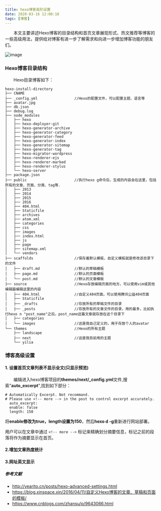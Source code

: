 ```yaml
---
title: hexo博客高阶设置
date: 2020-03-16 12:08:18
tags: [博客]
---
```


&emsp;&emsp;本文主要讲述Hexo博客的目录结构和首页文章展现形式、热文推荐等博客的一些高级用法，提供给对博客有进一步了解需求和向进一步增加博客功能的朋友们。

![image](https://raw.githubusercontent.com/AnchoretY/images/master/blog/image.tne4lo95zfk.png)

<!--more-->

### Hexo博客目录结构

&emsp;&emsp;Hexo目录博客如下：

```
hexo-install-directory
├── CNAME
├── _config.yml 				//Hexo的配置文件，可以配置主题、语言等
├── avatar.jpg
├── db.json
├── debug.log
├── node_modules
│   ├── hexo
│   ├── hexo-deployer-git
│   ├── hexo-generator-archive
│   ├── hexo-generator-category
│   ├── hexo-generator-feed
│   ├── hexo-generator-index
│   ├── hexo-generator-sitemap
│   ├── hexo-generator-tag
│   ├── hexo-migrator-wordpress
│   ├── hexo-renderer-ejs
│   ├── hexo-renderer-marked
│   ├── hexo-renderer-stylus
│   └── hexo-server
├── package.json
├── public						//执行hexo g命令后，生成的内容会在这里，包括所有的文章、页面、分类、tag等.
│   ├── 2013
│   ├── 2014
│   ├── 2015
│   ├── 2016
│   ├── 404.html
│   ├── Staticfile
│   ├── archives
│   ├── atom.xml
│   ├── categories
│   ├── css
│   ├── images
│   ├── index.html
│   ├── js
│   ├── page
│   ├── sitemap.xml
│   └── vendors
├── scaffolds					//保存着默认模板，自定义模板就是修改该目录下的文件
│   ├── draft.md 				//默认的草稿模板
│   ├── page.md 				//默认的页面模板
│   └── post.md 				//默认的文章模板
├── source 						//Hexo存放编辑页面的地方，可以使用vim或其他编辑器编辑这里的内容
│   ├── 404.html   				//自定义404页面，可以使用腾讯公益404页面
│   ├── Staticfile 				
│   ├── _drafts					//存放所有的草稿文件的目录
│   ├── _posts					//存放所有的文章文件的目录，用的最多，比如执行hexo n "post_name"之后，post_name这篇文章就存放在这个目录下
│   ├── categories
│   └── images					//这是我自己定义的，用于存放个人的avatar
└── themes						//Hexo的所有主题
    ├── landscape				
    ├── next					//这是我目前用的主题
    └── yilia
```



### 博客高级设置

#### 1. 设置首页文章列表不显示全文(只显示预览)

&emsp;&emsp;编辑进入hexo博客项目的**themes/next/_config.yml**文件,搜索"**auto_excerpt**",找到如下部分：

```shell
# Automatically Excerpt. Not recommand.
# Please use <!-- more --> in the post to control excerpt accurately.
  auto_excerpt:
  enable: false
  length: 150
```

​	将**enable修改为true，length设置为150**，然后**hexo d -g**重新进行网站部署。

用户可以在文章中通过 `<!-- more -->` 标记来精确划分摘要信息，标记之前的段落将作为摘要显示在首页。



#### 2.增加文章热度统计





#### 3.网址英文显示



##### 参考文献

- http://yearito.cn/posts/hexo-advanced-settings.html
- https://blog.xinspace.xin/2016/04/11/自定义Hexo博客的文章、草稿和页面的模板/
- https://www.cnblogs.com/zhansu/p/9643066.html
